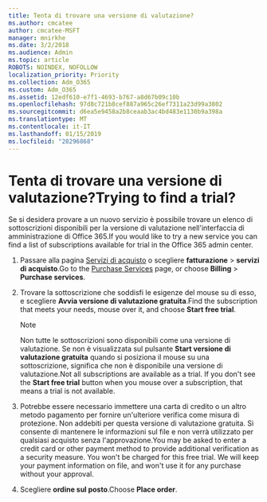 ```yaml
---
title: Tenta di trovare una versione di valutazione?
ms.author: cmcatee
author: cmcatee-MSFT
manager: mnirkhe
ms.date: 3/2/2018
ms.audience: Admin
ms.topic: article
ROBOTS: NOINDEX, NOFOLLOW
localization_priority: Priority
ms.collection: Adm_O365
ms.custom: Adm_O365
ms.assetid: 12edf610-e7f1-4693-b767-a8d67b09c10b
ms.openlocfilehash: 97d8c721b8cef887a965c26ef7311a23d99a3802
ms.sourcegitcommit: d6ea5e9458a2b8ceaab3ac4bd483e1130b9a398a
ms.translationtype: MT
ms.contentlocale: it-IT
ms.lasthandoff: 01/15/2019
ms.locfileid: "28296868"
---
```

# <a name="trying-to-find-a-trial"></a><span data-ttu-id="6254f-102">Tenta di trovare una versione di valutazione?</span><span class="sxs-lookup"><span data-stu-id="6254f-102">Trying to find a trial?</span></span>

<span data-ttu-id="6254f-103">Se si desidera provare a un nuovo servizio è possibile trovare un elenco di sottoscrizioni disponibili per la versione di valutazione nell'interfaccia di amministrazione di Office 365.</span><span class="sxs-lookup"><span data-stu-id="6254f-103">If you would like to try a new service you can find a list of subscriptions available for trial in the Office 365 admin center.</span></span>
  
1. <span data-ttu-id="6254f-104">Passare alla pagina [Servizi di acquisto](https://go.microsoft.com/fwlink/p/?linkid=868433) o scegliere **fatturazione** \> **servizi di acquisto**.</span><span class="sxs-lookup"><span data-stu-id="6254f-104">Go to the [Purchase Services](https://go.microsoft.com/fwlink/p/?linkid=868433) page, or choose **Billing** \> **Purchase services**.</span></span>
    
2. <span data-ttu-id="6254f-105">Trovare la sottoscrizione che soddisfi le esigenze del mouse su di esso, e scegliere **Avvia versione di valutazione gratuita**.</span><span class="sxs-lookup"><span data-stu-id="6254f-105">Find the subscription that meets your needs, mouse over it, and choose **Start free trial**.</span></span>
    
    > [!NOTE]
    > <span data-ttu-id="6254f-p101">Non tutte le sottoscrizioni sono disponibili come una versione di valutazione. Se non è visualizzata sul pulsante **Start versione di valutazione gratuita** quando si posiziona il mouse su una sottoscrizione, significa che non è disponibile una versione di valutazione.</span><span class="sxs-lookup"><span data-stu-id="6254f-p101">Not all subscriptions are available as a trial. If you don't see the **Start free trial** button when you mouse over a subscription, that means a trial is not available.</span></span> 
  
3. <span data-ttu-id="6254f-p102">Potrebbe essere necessario immettere una carta di credito o un altro metodo pagamento per fornire un'ulteriore verifica come misura di protezione. Non addebiti per questa versione di valutazione gratuita. Si consente di mantenere le informazioni sul file e non verrà utilizzato per qualsiasi acquisto senza l'approvazione.</span><span class="sxs-lookup"><span data-stu-id="6254f-p102">You may be asked to enter a credit card or other payment method to provide additional verification as a security measure. You won't be charged for this free trial. We will keep your payment information on file, and won't use it for any purchase without your approval.</span></span>
    
4. <span data-ttu-id="6254f-111">Scegliere **ordine sul posto**.</span><span class="sxs-lookup"><span data-stu-id="6254f-111">Choose **Place order**.</span></span>
    


